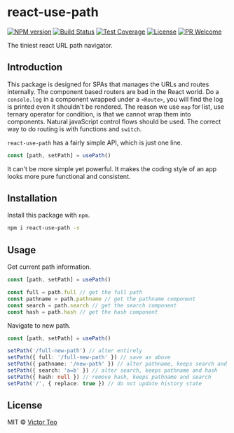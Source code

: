react-use-path
==============
[![NPM version][npm-image]][npm-url]
[![Build Status][github-ci-image]][github-ci-url]
[![Test Coverage][cov-image]][cov-url]
[![License][license-image]][license-url]
[![PR Welcome][pr-image]][pr-url]

The tiniest react URL path navigator.

## Introduction

This package is designed for SPAs that manages the URLs and routes internally.
The component based routers are bad in the React world. Do a `console.log` in
a component wrapped under a `<Route>`, you will find the log is printed even
it shouldn't be rendered. The reason we use `map` for list, use ternary
operator for condition, is that we cannot wrap them into components. Natural
javaScript control flows should be used. The correct way to do routing is with
functions and `switch`.

`react-use-path` has a fairly simple API, which is just one line.

```ts
const [path, setPath] = usePath()
```

It can't be more simple yet powerful. It makes the coding style of an app looks
more pure functional and consistent.

## Installation

Install this package with `npm`.

```bash
npm i react-use-path -s
```

## Usage

Get current path information.

```ts
const [path, setPath] = usePath()

const full = path.full // get the full path
const pathname = path.pathname // get the pathname component
const search = path.search // get the search component
const hash = path.hash // get the hash component
```

Navigate to new path.

```ts
const [path, setPath] = usePath()

setPath('/full-new-path') // alter entirely
setPath({ full: '/full-new-path' }) // save as above
setPath({ pathname: '/new-path' }) // alter pathname, keeps search and hash
setPath({ search: 'a=b' }) // alter search, keeps pathname and hash
setPath({ hash: null }) // remove hash, keeps pathname and search
setPath('/', { replace: true }) // do not update history state
```

## License

MIT © [Victor Teo][license-url]

[npm-image]: https://img.shields.io/npm/v/react-use-path.svg?style=flat-square&color=ff69b4&logo=react
[npm-url]: https://npmjs.org/package/react-use-path
[github-ci-image]: https://img.shields.io/github/actions/workflow/status/victorteokw/react-use-path/CI.yml.svg?style=flat-square&color=green&logo=github
[github-ci-url]: https://github.com/victorteokw/react-use-path/actions
[cov-image]: https://img.shields.io/codecov/c/github/victorteokw/react-use-path/master.svg?style=flat-square&logo=codecov
[cov-url]: https://codecov.io/gh/victorteokw/react-use-path
[license-image]: https://img.shields.io/github/license/victorteokw/react-use-path.svg?style=flat-square
[license-url]: https://github.com/victorteokw/react-use-path/blob/master/LICENSE
[pr-image]: https://img.shields.io/badge/PRs-welcome-brightgreen.svg?style=flat-square&color=orange
[pr-url]: https://github.com/victorteokw/react-use-path/blob/master/CONTRIBUTING.md
